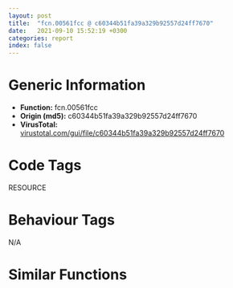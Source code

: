 ```yaml
---
layout: post
title:  "fcn.00561fcc @ c60344b51fa39a329b92557d24ff7670"
date:   2021-09-10 15:52:19 +0300
categories: report
index: false
---
```


# Generic Information
- **Function:** fcn.00561fcc
- **Origin (md5):** c60344b51fa39a329b92557d24ff7670
- **VirusTotal:** [virustotal.com/gui/file/c60344b51fa39a329b92557d24ff7670][virustotal_ref]

# Code Tags
<span class="tag" id="RESOURCE">RESOURCE</span>


# Behaviour Tags
<span class="bhv-tag" id="na">N/A</span>

# Similar Functions
<script type="text/javascript" src="https://www.gstatic.com/charts/loader.js"></script>
<script type="text/javascript">

    google.charts.load('current', {'packages':['corechart']});
    google.charts.setOnLoadCallback(drawChart);

    function drawChart() {
    var data = new google.visualization.DataTable();
        data.addColumn('number', 'X');
        data.addColumn('number', 'Y');
        data.addColumn({type: 'string', role: 'tooltip', 'p': {'html': true}});
        data.addColumn({'type': 'string', 'role': 'style'});
        
        data.addRows([
    [102.71107482910156, 76.113525390625, '<b><a href="/report/fcn.00561fcc@c60344b51fa39a329b92557d24ff7670">fcn.00561fcc</a><br>@c60344b51fa39a329b92557d24ff7670</b><br>push 0x24<br>mov eax, 0x5a4727<br>call fcn.0057a613<br>mov esi, ecx<br>mov dword[ebp-0x20], esi<br>mov eax, dword[esi+0x60]<br>mov dword[ebp-0x1c], eax<br>mov eax, dword[esi+0x5c]<br>mov dword[ebp-0x18], eax<br>call fcn.0055825b<br>mov edi, dword[eax+0xc]<br>xor ebx, ebx<br>cmp dword[esi+0x58], ebx<br>je 0x562017<br>call fcn.0055825b<br>mov edi, dword[eax+0xc]<br>push 5<br>push dword[esi+0x58]<br>push edi<br>call dword[sym.imp.KERNEL32.dll_FindResourceW]<br>push eax<br>push edi<br>call dword[sym.imp.KERNEL32.dll_LoadResource]<br>mov dword[ebp-0x18], eax<br>cmp dword[ebp-0x18], ebx<br>je 0x562028<br>push dword[ebp-0x18]<br>call dword[sym.imp.KERNEL32.dll_LockResource]<br>mov dword[ebp-0x1c], eax<br>cmp dword[ebp-0x1c], ebx<br>jne 0x562035<br>or eax, 0xffffffff<br>jmp 0x562192<br>mov ecx, esi<br>call fcn.00561b41<br>mov dword[ebp-0x14], eax<br>call fcn.0055ea04<br>and dword[ebp-0x28], ebx<br>mov dword[ebp-0x2c], ebx<br>mov dword[ebp-0x24], ebx<br>cmp dword[ebp-0x14], ebx<br>je 0x5620b3<br>call dword[sym.imp.USER32.dll_GetDesktopWindow]<br>cmp dword[ebp-0x14], eax<br>je 0x5620b3<br>push dword[ebp-0x14]<br>call dword[sym.imp.USER32.dll_IsWindowEnabled]<br>test eax, eax<br>je 0x5620b3<br>push 0<br>push dword[ebp-0x14]<br>call dword[sym.imp.USER32.dll_EnableWindow]<br>mov dword[ebp-0x2c], 1<br>call fcn.00553407<br>mov ebx, eax<br>mov dword[ebp-0x24], ebx<br>test ebx, ebx<br>je 0x5620b3<br>mov eax, dword[ebx]<br>mov ecx, ebx<br>call dword[eax+0x128]<br>test eax, eax<br>je 0x5620b3<br>mov ecx, ebx<br>call fcn.0055874a<br>test eax, eax<br>je 0x5620b3<br>push 0<br>mov ecx, ebx<br>call fcn.00558765<br>mov dword[ebp-0x28], 1<br>and dword[ebp-4], 0<br>push esi<br>call fcn.005604c5<br>push dword[ebp-0x14]<br>call fcn.0055e94b<br>push edi<br>push eax<br>push dword[ebp-0x1c]<br>mov ecx, esi<br>call fcn.00561e11<br>xor edi, edi<br>cmp eax, edi<br>je 0x562111<br>test byte[esi+0x3c], 0x10<br>je 0x5620fb<br>push 4<br>pop edi<br>mov ecx, esi<br>call fcn.0055864d<br>test eax, 0x100<br>je 0x5620f1<br>push 5<br>pop edi<br>push edi<br>mov ecx, esi<br>call fcn.0055e3ff<br>xor edi, edi<br>cmp dword[esi+0x20], edi<br>je 0x562111<br>push 0x97<br>push edi<br>push edi<br>push edi<br>push edi<br>push edi<br>mov ecx, esi<br>call fcn.005589a4<br>or dword[ebp-4], 0xffffffff<br>jmp 0x56213c<br>cmp dword[ebp-0x28], edi<br>je 0x56214a<br>push 1<br>mov ecx, ebx<br>call fcn.00558765<br>cmp dword[ebp-0x2c], edi<br>je 0x56215a<br>push 1<br>push dword[ebp-0x14]<br>call dword[sym.imp.USER32.dll_EnableWindow]<br>cmp dword[ebp-0x14], edi<br>je 0x562173<br>call dword[sym.imp.USER32.dll_GetActiveWindow]<br>cmp eax, dword[esi+0x20]<br>jne 0x562173<br>push dword[ebp-0x14]<br>call dword[sym.imp.USER32.dll_SetActiveWindow]<br>mov eax, dword[esi]<br>mov ecx, esi<br>call dword[eax+0x60]<br>mov ecx, esi<br>call fcn.00561b7d<br>cmp dword[esi+0x58], edi<br>je 0x56218f<br>push dword[ebp-0x18]<br>call dword[sym.imp.KERNEL32.dll_FreeResource]<br>mov eax, dword[esi+0x44]<br>call fcn.0057a6b8<br>ret <br><eoc> ', 'point { fill-color: #e0440e; }'],
[174.3173828125, 31.418590545654297, '<b><a href="/report/fcn.00412d79@7b00dd8f2abf54a73bfb09681334ff78">fcn.00412d79</a><br>@7b00dd8f2abf54a73bfb09681334ff78</b><br>push 0x24<br>mov eax, 0x44f811<br>call fcn.004377e1<br>mov esi, ecx<br>mov dword[ebp-0x20], esi<br>mov eax, dword[esi+0x60]<br>mov dword[ebp-0x1c], eax<br>mov eax, dword[esi+0x5c]<br>mov dword[ebp-0x18], eax<br>call fcn.0041c41f<br>mov edi, dword[eax+0xc]<br>xor ebx, ebx<br>cmp dword[esi+0x58], ebx<br>je 0x412dc4<br>call fcn.0041c41f<br>mov edi, dword[eax+0xc]<br>push 5<br>push dword[esi+0x58]<br>push edi<br>call dword[sym.imp.KERNEL32.dll_FindResourceA]<br>push eax<br>push edi<br>call dword[sym.imp.KERNEL32.dll_LoadResource]<br>mov dword[ebp-0x18], eax<br>cmp dword[ebp-0x18], ebx<br>je 0x412dd5<br>push dword[ebp-0x18]<br>call dword[sym.imp.KERNEL32.dll_LockResource]<br>mov dword[ebp-0x1c], eax<br>cmp dword[ebp-0x1c], ebx<br>jne 0x412de2<br>or eax, 0xffffffff<br>jmp 0x412f3e<br>mov ecx, esi<br>call fcn.004128a9<br>mov dword[ebp-0x14], eax<br>call fcn.00415a62<br>and dword[ebp-0x28], ebx<br>cmp dword[ebp-0x14], ebx<br>mov dword[ebp-0x2c], ebx<br>mov dword[ebp-0x24], ebx<br>je 0x412e60<br>call dword[sym.imp.USER32.dll_GetDesktopWindow]<br>cmp dword[ebp-0x14], eax<br>je 0x412e60<br>push dword[ebp-0x14]<br>call dword[sym.imp.USER32.dll_IsWindowEnabled]<br>test eax, eax<br>je 0x412e60<br>push 0<br>push dword[ebp-0x14]<br>call dword[sym.imp.USER32.dll_EnableWindow]<br>mov dword[ebp-0x2c], 1<br>call fcn.00401e30<br>mov ebx, eax<br>test ebx, ebx<br>mov dword[ebp-0x24], ebx<br>je 0x412e60<br>mov eax, dword[ebx]<br>mov ecx, ebx<br>call dword[eax+0x120]<br>test eax, eax<br>je 0x412e60<br>mov ecx, ebx<br>call fcn.00412068<br>test eax, eax<br>je 0x412e60<br>push 0<br>mov ecx, ebx<br>call fcn.00412083<br>mov dword[ebp-0x28], 1<br>and dword[ebp-4], 0<br>push esi<br>call fcn.004177f6<br>push dword[ebp-0x14]<br>call fcn.004159ba<br>push edi<br>push eax<br>push dword[ebp-0x1c]<br>mov ecx, esi<br>call fcn.00412b81<br>xor edi, edi<br>cmp eax, edi<br>je 0x412ebd<br>test byte[esi+0x3c], 0x10<br>je 0x412ea7<br>push 4<br>pop edi<br>mov ecx, esi<br>call fcn.00411f5b<br>test ax, 0x100<br>je 0x412e9d<br>push 5<br>pop edi<br>push edi<br>mov ecx, esi<br>call fcn.00415550<br>xor edi, edi<br>cmp dword[esi+0x20], edi<br>je 0x412ebd<br>push 0x97<br>push edi<br>push edi<br>push edi<br>push edi<br>push edi<br>mov ecx, esi<br>call fcn.004120f7<br>or dword[ebp-4], 0xffffffff<br>jmp 0x412ee8<br>cmp dword[ebp-0x28], edi<br>je 0x412ef6<br>push 1<br>mov ecx, ebx<br>call fcn.00412083<br>cmp dword[ebp-0x2c], edi<br>je 0x412f06<br>push 1<br>push dword[ebp-0x14]<br>call dword[sym.imp.USER32.dll_EnableWindow]<br>cmp dword[ebp-0x14], edi<br>je 0x412f1f<br>call dword[sym.imp.USER32.dll_GetActiveWindow]<br>cmp eax, dword[esi+0x20]<br>jne 0x412f1f<br>push dword[ebp-0x14]<br>call dword[sym.imp.USER32.dll_SetActiveWindow]<br>mov eax, dword[esi]<br>mov ecx, esi<br>call dword[eax+0x60]<br>mov ecx, esi<br>call fcn.004128e3<br>cmp dword[esi+0x58], edi<br>je 0x412f3b<br>push dword[ebp-0x18]<br>call dword[sym.imp.KERNEL32.dll_FreeResource]<br>mov eax, dword[esi+0x44]<br>call fcn.0043784d<br>ret <br><eoc> ', 'null'],
[119.41056823730469, -36.4838752746582, '<b><a href="/report/fcn.1001d26d@e5d49e0823e602f2ee948ac39d32c1eb">fcn.1001d26d</a><br>@e5d49e0823e602f2ee948ac39d32c1eb</b><br>push 0x28<br>mov eax, 0x1013b7ed<br>call fcn.1012418d<br>mov esi, ecx<br>mov dword[ebp-0x24], esi<br>mov eax, dword[esi+0x80]<br>mov edi, dword[esi+0x7c]<br>mov dword[ebp-0x14], eax<br>mov dword[ebp-0x1c], edi<br>call fcn.1000b62f<br>xor ebx, ebx<br>mov eax, dword[eax+0xc]<br>mov dword[ebp-0x20], eax<br>cmp dword[esi+0x78], ebx<br>je 0x1001d2c3<br>call fcn.1000b62f<br>push 5<br>push dword[esi+0x78]<br>mov edi, dword[eax+0xc]<br>push edi<br>mov dword[ebp-0x20], edi<br>call dword[sym.imp.KERNEL32.dll_FindResourceW]<br>push eax<br>push edi<br>call dword[sym.imp.KERNEL32.dll_LoadResource]<br>mov edi, eax<br>mov dword[ebp-0x1c], eax<br>test edi, edi<br>je 0x1001d2d3<br>push edi<br>call dword[sym.imp.KERNEL32.dll_LockResource]<br>mov dword[ebp-0x14], eax<br>jmp 0x1001d2d6<br>mov eax, dword[ebp-0x14]<br>test eax, eax<br>jne 0x1001d2e2<br>or eax, 0xffffffff<br>jmp 0x1001d427<br>mov ecx, esi<br>call fcn.1001d752<br>mov edi, eax<br>mov dword[ebp-0x30], edi<br>call fcn.1000cded<br>mov dword[ebp-0x2c], ebx<br>mov dword[ebp-0x18], ebx<br>mov dword[ebp-0x28], ebx<br>test edi, edi<br>je 0x1001d35a<br>call dword[sym.imp.USER32.dll_GetDesktopWindow]<br>cmp edi, eax<br>je 0x1001d35a<br>push edi<br>call dword[sym.imp.USER32.dll_IsWindowEnabled]<br>test eax, eax<br>je 0x1001d35a<br>push ebx<br>push edi<br>call dword[sym.imp.USER32.dll_EnableWindow]<br>mov dword[ebp-0x2c], 1<br>call fcn.10006a5e<br>mov dword[ebp-0x18], eax<br>test eax, eax<br>je 0x1001d35a<br>mov edx, dword[eax]<br>mov ecx, eax<br>call dword[edx+0x14c]<br>test eax, eax<br>je 0x1001d35a<br>mov ecx, dword[ebp-0x18]<br>call fcn.100126a7<br>test eax, eax<br>je 0x1001d35a<br>mov ecx, dword[ebp-0x18]<br>push ebx<br>call fcn.1001250d<br>mov dword[ebp-0x28], 1<br>push esi<br>mov dword[ebp-4], ebx<br>call fcn.1000ca85<br>push edi<br>call fcn.1000def0<br>push dword[ebp-0x20]<br>mov ecx, esi<br>push eax<br>push dword[ebp-0x14]<br>call fcn.1001d20e<br>test eax, eax<br>jne 0x1001d3a2<br>cmp dword[esi+0x90], ebx<br>jne 0x1001d3a2<br>call fcn.1000b62f<br>push edi<br>mov eax, dword[eax+8]<br>mov dword[ebp-0x20], eax<br>call fcn.1000def0<br>push dword[ebp-0x20]<br>mov ecx, esi<br>push eax<br>push dword[ebp-0x14]<br>call fcn.1001d20e<br>or dword[ebp-4], 0xffffffff<br>mov dword[esi+0x90], ebx<br>jmp 0x1001d3d3<br>cmp dword[ebp-0x28], 0<br>je 0x1001d3e3<br>mov ecx, dword[ebp-0x18]<br>push 1<br>call fcn.1001250d<br>cmp dword[ebp-0x2c], 0<br>je 0x1001d3f2<br>push 1<br>push edi<br>call dword[sym.imp.USER32.dll_EnableWindow]<br>test edi, edi<br>je 0x1001d408<br>call dword[sym.imp.USER32.dll_GetActiveWindow]<br>cmp eax, dword[esi+0x20]<br>jne 0x1001d408<br>push edi<br>call dword[sym.imp.USER32.dll_SetActiveWindow]<br>mov eax, dword[esi]<br>mov ecx, esi<br>call dword[eax+0x60]<br>mov ecx, esi<br>call fcn.1001d709<br>cmp dword[esi+0x78], ebx<br>je 0x1001d424<br>push dword[ebp-0x1c]<br>call dword[sym.imp.KERNEL32.dll_FreeResource]<br>mov eax, dword[esi+0x60]<br>call fcn.101240f2<br>ret <br><eoc> ', 'null'],
[18.68239402770996, 68.09549713134766, '<b><a href="/report/fcn.00410a53@9c2b894b84f59672d8be2e984066f76f">fcn.00410a53</a><br>@9c2b894b84f59672d8be2e984066f76f</b><br>push 0x28<br>mov eax, 0x575980<br>call fcn.0055393f<br>mov edi, ecx<br>mov dword[ebp-0x28], edi<br>mov ebx, dword[edi+0x8c]<br>mov esi, dword[edi+0x88]<br>mov dword[ebp-0x1c], ebx<br>mov dword[ebp-0x20], esi<br>call fcn.0042d89f<br>cmp dword[edi+0x84], 0<br>mov eax, dword[eax+0xc]<br>mov dword[ebp-0x24], eax<br>je 0x410ab1<br>call fcn.0042d89f<br>push 5<br>push dword[edi+0x84]<br>mov esi, dword[eax+0xc]<br>push esi<br>mov dword[ebp-0x24], esi<br>call dword[sym.imp.KERNEL32.dll_FindResourceW]<br>push eax<br>push esi<br>call dword[sym.imp.KERNEL32.dll_LoadResource]<br>mov esi, eax<br>mov dword[ebp-0x20], eax<br>test esi, esi<br>je 0x410ac1<br>push esi<br>call dword[sym.imp.KERNEL32.dll_LockResource]<br>mov ebx, eax<br>mov dword[ebp-0x1c], eax<br>test ebx, ebx<br>jne 0x410acd<br>or eax, 0xffffffff<br>jmp 0x410c2f<br>mov ecx, edi<br>call fcn.00411077<br>mov ebx, eax<br>mov dword[ebp-0x30], ebx<br>call fcn.004148f0<br>xor esi, esi<br>and dword[ebp-0x18], esi<br>and dword[ebp-0x2c], esi<br>mov dword[ebp-0x14], esi<br>test ebx, ebx<br>je 0x410b58<br>call dword[sym.imp.USER32.dll_GetDesktopWindow]<br>cmp ebx, eax<br>je 0x410b58<br>push ebx<br>call dword[sym.imp.USER32.dll_IsWindowEnabled]<br>test eax, eax<br>je 0x410b58<br>push esi<br>push ebx<br>call dword[sym.imp.USER32.dll_EnableWindow]<br>mov dword[ebp-0x14], 1<br>call fcn.0040ff88<br>mov esi, eax<br>mov dword[ebp-0x18], esi<br>test esi, esi<br>je 0x410b55<br>mov ecx, dword[esi]<br>mov esi, dword[ecx+0x150]<br>mov ecx, esi<br>call fcn.00553897<br>mov ecx, dword[ebp-0x18]<br>call esi<br>test eax, eax<br>je 0x410b55<br>mov esi, dword[ebp-0x18]<br>mov ecx, esi<br>call fcn.0041ba4f<br>test eax, eax<br>je 0x410b55<br>push 0<br>mov ecx, esi<br>call fcn.0041b37f<br>mov dword[ebp-0x2c], 1<br>mov esi, dword[ebp-0x14]<br>and dword[ebp-4], 0<br>push edi<br>call fcn.00414582<br>push ebx<br>call fcn.00415cb4<br>push dword[ebp-0x24]<br>mov ecx, edi<br>push eax<br>push dword[ebp-0x1c]<br>call fcn.004109f6<br>test eax, eax<br>jne 0x410ba1<br>cmp dword[edi+0x9c], eax<br>jne 0x410ba1<br>call fcn.0042d89f<br>push ebx<br>mov eax, dword[eax+8]<br>mov dword[ebp-0x24], eax<br>call fcn.00415cb4<br>push dword[ebp-0x24]<br>mov ecx, edi<br>push eax<br>push dword[ebp-0x1c]<br>call fcn.004109f6<br>and dword[edi+0x9c], 0<br>jmp 0x410bcc<br>or dword[ebp-4], 0xffffffff<br>cmp dword[ebp-0x2c], 0<br>je 0x410be0<br>mov ecx, dword[ebp-0x18]<br>push 1<br>call fcn.0041b37f<br>test esi, esi<br>je 0x410bed<br>push 1<br>push ebx<br>call dword[sym.imp.USER32.dll_EnableWindow]<br>test ebx, ebx<br>je 0x410c03<br>call dword[sym.imp.USER32.dll_GetActiveWindow]<br>cmp eax, dword[edi+0x20]<br>jne 0x410c03<br>push ebx<br>call dword[sym.imp.USER32.dll_SetActiveWindow]<br>mov eax, dword[edi]<br>mov esi, dword[eax+0x60]<br>mov ecx, esi<br>call fcn.00553897<br>mov ecx, edi<br>call esi<br>mov ecx, edi<br>call fcn.0041102e<br>cmp dword[edi+0x84], 0<br>je 0x410c2c<br>push dword[ebp-0x20]<br>call dword[sym.imp.KERNEL32.dll_FreeResource]<br>mov eax, dword[edi+0x68]<br>call fcn.0055389d<br>ret <br><eoc> ', 'null'],
[37.48863983154297, -17.18052101135254, '<b><a href="/report/fcn.1001d533@481b545f5c18f2fce1caac67ddc419e8">fcn.1001d533</a><br>@481b545f5c18f2fce1caac67ddc419e8</b><br>push 0x24<br>mov eax, 0x1004ed85<br>call fcn.100228cd<br>mov esi, ecx<br>mov dword[ebp-0x20], esi<br>mov eax, dword[esi+0x60]<br>mov dword[ebp-0x1c], eax<br>mov eax, dword[esi+0x5c]<br>mov dword[ebp-0x18], eax<br>call fcn.10005f79<br>mov edi, dword[eax+0xc]<br>xor ebx, ebx<br>cmp dword[esi+0x58], ebx<br>je 0x1001d57e<br>call fcn.10005f79<br>mov edi, dword[eax+0xc]<br>push 5<br>push dword[esi+0x58]<br>push edi<br>call dword[sym.imp.KERNEL32.dll_FindResourceW]<br>push eax<br>push edi<br>call dword[sym.imp.KERNEL32.dll_LoadResource]<br>mov dword[ebp-0x18], eax<br>cmp dword[ebp-0x18], ebx<br>je 0x1001d58f<br>push dword[ebp-0x18]<br>call dword[sym.imp.KERNEL32.dll_LockResource]<br>mov dword[ebp-0x1c], eax<br>cmp dword[ebp-0x1c], ebx<br>jne 0x1001d59c<br>or eax, 0xffffffff<br>jmp 0x1001d6f8<br>mov ecx, esi<br>call fcn.1001d074<br>mov dword[ebp-0x14], eax<br>call fcn.100100c7<br>and dword[ebp-0x28], ebx<br>cmp dword[ebp-0x14], ebx<br>mov dword[ebp-0x2c], ebx<br>mov dword[ebp-0x24], ebx<br>je 0x1001d61a<br>call dword[sym.imp.USER32.dll_GetDesktopWindow]<br>cmp dword[ebp-0x14], eax<br>je 0x1001d61a<br>push dword[ebp-0x14]<br>call dword[sym.imp.USER32.dll_IsWindowEnabled]<br>test eax, eax<br>je 0x1001d61a<br>push 0<br>push dword[ebp-0x14]<br>call dword[sym.imp.USER32.dll_EnableWindow]<br>mov dword[ebp-0x2c], 1<br>call fcn.10001daa<br>mov ebx, eax<br>test ebx, ebx<br>mov dword[ebp-0x24], ebx<br>je 0x1001d61a<br>mov eax, dword[ebx]<br>mov ecx, ebx<br>call dword[eax+0x120]<br>test eax, eax<br>je 0x1001d61a<br>mov ecx, ebx<br>call fcn.10013930<br>test eax, eax<br>je 0x1001d61a<br>push 0<br>mov ecx, ebx<br>call fcn.1001394b<br>mov dword[ebp-0x28], 1<br>and dword[ebp-4], 0<br>push esi<br>call fcn.10012263<br>push dword[ebp-0x14]<br>call fcn.1001001f<br>push edi<br>push eax<br>push dword[ebp-0x1c]<br>mov ecx, esi<br>call fcn.1001d33b<br>xor edi, edi<br>cmp eax, edi<br>je 0x1001d677<br>test byte[esi+0x3c], 0x10<br>je 0x1001d661<br>push 4<br>pop edi<br>mov ecx, esi<br>call fcn.100137ca<br>test ax, 0x100<br>je 0x1001d657<br>push 5<br>pop edi<br>push edi<br>mov ecx, esi<br>call fcn.1000fb75<br>xor edi, edi<br>cmp dword[esi+0x20], edi<br>je 0x1001d677<br>push 0x97<br>push edi<br>push edi<br>push edi<br>push edi<br>push edi<br>mov ecx, esi<br>call fcn.10013c2b<br>or dword[ebp-4], 0xffffffff<br>jmp 0x1001d6a2<br>cmp dword[ebp-0x28], edi<br>je 0x1001d6b0<br>push 1<br>mov ecx, ebx<br>call fcn.1001394b<br>cmp dword[ebp-0x2c], edi<br>je 0x1001d6c0<br>push 1<br>push dword[ebp-0x14]<br>call dword[sym.imp.USER32.dll_EnableWindow]<br>cmp dword[ebp-0x14], edi<br>je 0x1001d6d9<br>call dword[sym.imp.USER32.dll_GetActiveWindow]<br>cmp eax, dword[esi+0x20]<br>jne 0x1001d6d9<br>push dword[ebp-0x14]<br>call dword[sym.imp.USER32.dll_SetActiveWindow]<br>mov eax, dword[esi]<br>mov ecx, esi<br>call dword[eax+0x60]<br>mov ecx, esi<br>call fcn.1001d0ae<br>cmp dword[esi+0x58], edi<br>je 0x1001d6f5<br>push dword[ebp-0x18]<br>call dword[sym.imp.KERNEL32.dll_FreeResource]<br>mov eax, dword[esi+0x44]<br>call fcn.10022972<br>ret <br><eoc> ', 'null'],

        ]);

    var options = {
        title: 'Similarity Plot',
        legend: 'none',
        colors: ['#dedbd9', '#e6693e', '#ec8f6e', '#f3b49f', '#f6c7b6'],
        tooltip: {isHtml: true, trigger: 'both'},
        explorer: {
        actions: ["dragToZoom", "rightClickToReset"],
        },
        chartArea: {
        width: '80%',
        height: '80%'
        },
        width: '100%',
        height: '100%'
    };

    var chart = new google.visualization.ScatterChart(document.getElementById('chart_div'));

    chart.draw(data, options);
    }
    
</script>


<div id="chart_div" style="width: 100%px; height: 100%;"></div>

# Disassembled Code
{% highlight nasm %}

push 0x24
mov eax, 0x5a4727
call fcn.0057a613
mov esi, ecx
mov dword[ebp-0x20], esi
mov eax, dword[esi+0x60]
mov dword[ebp-0x1c], eax
mov eax, dword[esi+0x5c]
mov dword[ebp-0x18], eax
call fcn.0055825b
mov edi, dword[eax+0xc]
xor ebx, ebx
cmp dword[esi+0x58], ebx
je 0x562017
call fcn.0055825b
mov edi, dword[eax+0xc]
push 5
push dword[esi+0x58]
push edi
call dword[sym.imp.KERNEL32.dll_FindResourceW]
push eax
push edi
call dword[sym.imp.KERNEL32.dll_LoadResource]
mov dword[ebp-0x18], eax
cmp dword[ebp-0x18], ebx
je 0x562028
push dword[ebp-0x18]
call dword[sym.imp.KERNEL32.dll_LockResource]
mov dword[ebp-0x1c], eax
cmp dword[ebp-0x1c], ebx
jne 0x562035
or eax, 0xffffffff
jmp 0x562192
mov ecx, esi
call fcn.00561b41
mov dword[ebp-0x14], eax
call fcn.0055ea04
and dword[ebp-0x28], ebx
mov dword[ebp-0x2c], ebx
mov dword[ebp-0x24], ebx
cmp dword[ebp-0x14], ebx
je 0x5620b3
call dword[sym.imp.USER32.dll_GetDesktopWindow]
cmp dword[ebp-0x14], eax
je 0x5620b3
push dword[ebp-0x14]
call dword[sym.imp.USER32.dll_IsWindowEnabled]
test eax, eax
je 0x5620b3
push 0
push dword[ebp-0x14]
call dword[sym.imp.USER32.dll_EnableWindow]
mov dword[ebp-0x2c], 1
call fcn.00553407
mov ebx, eax
mov dword[ebp-0x24], ebx
test ebx, ebx
je 0x5620b3
mov eax, dword[ebx]
mov ecx, ebx
call dword[eax+0x128]
test eax, eax
je 0x5620b3
mov ecx, ebx
call fcn.0055874a
test eax, eax
je 0x5620b3
push 0
mov ecx, ebx
call fcn.00558765
mov dword[ebp-0x28], 1
and dword[ebp-4], 0
push esi
call fcn.005604c5
push dword[ebp-0x14]
call fcn.0055e94b
push edi
push eax
push dword[ebp-0x1c]
mov ecx, esi
call fcn.00561e11
xor edi, edi
cmp eax, edi
je 0x562111
test byte[esi+0x3c], 0x10
je 0x5620fb
push 4
pop edi
mov ecx, esi
call fcn.0055864d
test eax, 0x100
je 0x5620f1
push 5
pop edi
push edi
mov ecx, esi
call fcn.0055e3ff
xor edi, edi
cmp dword[esi+0x20], edi
je 0x562111
push 0x97
push edi
push edi
push edi
push edi
push edi
mov ecx, esi
call fcn.005589a4
or dword[ebp-4], 0xffffffff
jmp 0x56213c
cmp dword[ebp-0x28], edi
je 0x56214a
push 1
mov ecx, ebx
call fcn.00558765
cmp dword[ebp-0x2c], edi
je 0x56215a
push 1
push dword[ebp-0x14]
call dword[sym.imp.USER32.dll_EnableWindow]
cmp dword[ebp-0x14], edi
je 0x562173
call dword[sym.imp.USER32.dll_GetActiveWindow]
cmp eax, dword[esi+0x20]
jne 0x562173
push dword[ebp-0x14]
call dword[sym.imp.USER32.dll_SetActiveWindow]
mov eax, dword[esi]
mov ecx, esi
call dword[eax+0x60]
mov ecx, esi
call fcn.00561b7d
cmp dword[esi+0x58], edi
je 0x56218f
push dword[ebp-0x18]
call dword[sym.imp.KERNEL32.dll_FreeResource]
mov eax, dword[esi+0x44]
call fcn.0057a6b8
ret

{% endhighlight %}

[virustotal_ref]: https://www.virustotal.com/gui/file/c60344b51fa39a329b92557d24ff7670